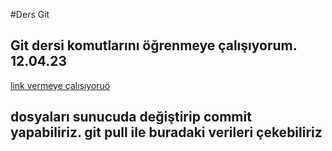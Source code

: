 #Ders Git 
## Git dersi komutlarını öğrenmeye çalışıyorum. 12.04.23
[link vermeye çalışıyoruö](https:/google.com)

## dosyaları sunucuda değiştirip commit yapabiliriz. git pull ile buradaki verileri çekebiliriz
